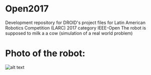 # Open2017
Development repository for DROID's project files for Latin American Robotics Competition (LARC) 2017 category IEEE-Open
The robot is supposed to milk a a cow (simulation of a real world problem)
# Photo of the robot:
![alt text](https://github.com/UnbDroid/Open2017/blob/master/DSC00234.JPG)
